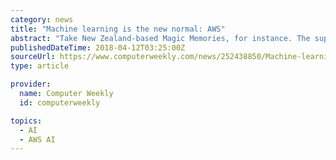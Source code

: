 ```yaml
---
category: news
title: "Machine learning is the new normal: AWS"
abstract: "Take New Zealand-based Magic Memories, for instance. The supplier of guest photography services at theme parks has been using wristbands and AWS’s Rekognition artificial intelligence (AI) service to identify guests who may appear in different images ..."
publishedDateTime: 2018-04-12T03:25:00Z
sourceUrl: https://www.computerweekly.com/news/252438850/Machine-learning-is-the-new-normal-AWS
type: article

provider:
  name: Computer Weekly
  id: computerweekly

topics:
  - AI
  - AWS AI
---
```

